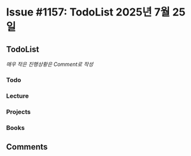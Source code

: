 # Issue #1157: TodoList 2025년 7월 25일

## TodoList

*매우 작은 진행상황은 Comment로 작성*

### Todo  

### Lecture

### Projects

### Books


## Comments

